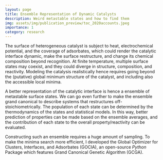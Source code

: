 ```yaml
---
layout: page
title: Ensemble Representation of Dynamic Catalysts
description: Weird metastable states and how to find them
img: assets/img/publication_preview/toc_2020accounts.jpeg
importance: 1
category: research
---
```


The surface of heterogeneous catalyst is subject to heat, electrochemical potential, and the coverage of adsorbates, which could render the catalytic interface dynamic, make the surface restructure, and change its chemical composition beyond recognition. At finite temperature, multiple surface states may coexist, and they could diverge in structure, composition, and reactivity. Modeling the catalysis realistically hence requires going beyond the (putative) global minimum structure of the catalyst, and including also the accessible local minima.

A better representation of the catalytic interface is hence a ensemble of metastable surface states. We can go even further to make the ensemble grand canonical to describe systems that restructures off-stoichiometrically. The population of each state can be determined by the thermodynamics of the states and statistical models. In this way, better prediction of properties can be made based on the ensemble averages, and the contribution of each state to the overall property/reactivity can be evaluated.

Constructing such an ensemble requires a huge amount of sampling. To make the minima search more efficient, I developed the Global Optimizer for Clusters, Interfaces, and Adsorbates (GOCIA), an open-source *Python* Package which features Grand Canonical Genetic Algorithm (GCGA).


<!-- - Review & Perspective
  - Acc. Chem. Res., 2020, 53, 2, 447-458. [[HTML]](https://pubs.acs.org/doi/abs/10.1021/acs.accounts.9b00531) [[PDF]](https://zishengz.github.io/assets/pdf/papers/2020accounts.pdf)
  - Chem. Sci., 2022, 13, 27, 8003-8016. [[HTML]](https://doi.org/10.1039/D2SC01367C) [[PDF]](https://zishengz.github.io/assets/pdf/papers/2022chemsci.pdf)
- Thermal Catalysis
  - J. Phys. Chem. Lett. 2018, 10, 1, 20–25. [[HTML]](https://pubs.acs.org/doi/abs/10.1021/acs.jpclett.8b03373) [[PDF]](https://zishengz.github.io/assets/pdf/papers/2018jpcl.pdf)
  - Angew. Chem., Int. Ed., 2020, 59, 38, 16527–16535. [[HTML]](https://onlinelibrary.wiley.com/doi/abs/10.1002/anie.202003695) [[PDF]](https://zishengz.github.io/assets/pdf/papers/2020acie.pdf)
  - ACS Catal., 2023, 13, 2, 1533–1544. [[HTML]](https://pubs.acs.org/doi/abs/10.1021/acscatal.2c05634) [[PDF]](https://zishengz.github.io/assets/pdf/papers/2023acscatal.pdf)
- Electrocatalysis
  - ACS Catal., 2020, 10, 23, 13867-13877. [[HTML]](https://pubs.acs.org/doi/abs/10.1021/acscatal.0c03410) [[PDF]](https://zishengz.github.io/assets/pdf/papers/2020acscatal.pdf)
  - ChemCatChem, 2022, 14, 15, e202200345. [[HTML]](https://doi.org/10.1002/cctc.202200345) [[PDF]](https://zishengz.github.io/assets/pdf/papers/2022chemcatchem.pdf)
  - J. Am. Chem. Soc., 2022, 144, 42, 19284–19293. [[HTML]](https://pubs.acs.org/doi/10.1021/jacs.2c06188) [[PDF]](https://zishengz.github.io/assets/pdf/papers/2022jacs.pdf)
  - ACS Catal. 2022, 12, 23, 14517–14526. [[HTML]](https://pubs.acs.org/doi/abs/10.1021/acscatal.2c04643) [[PDF]](https://zishengz.github.io/assets/pdf/papers/2022acscatal_3.pdf)
  - Preprint on size-dependent HER reactivity of Pt clusters. [[ChemRxiv]](http://doi.org/10.26434/chemrxiv-2022-ssh9n) -->
